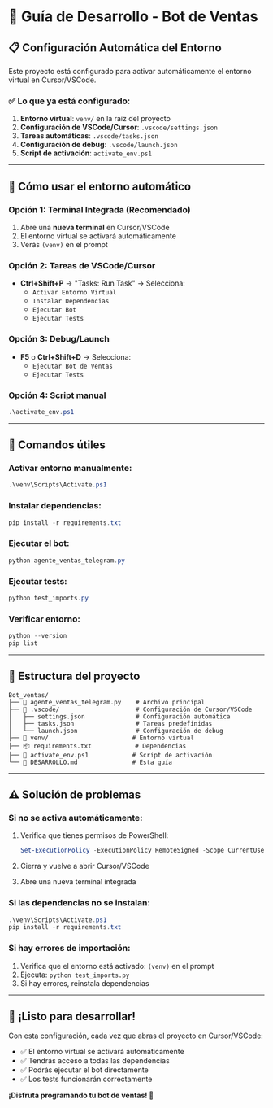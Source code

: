 # 🚀 Guía de Desarrollo - Bot de Ventas

## 📋 Configuración Automática del Entorno

Este proyecto está configurado para activar automáticamente el entorno virtual en Cursor/VSCode.

### ✅ Lo que ya está configurado:

1. **Entorno virtual**: `venv/` en la raíz del proyecto
2. **Configuración de VSCode/Cursor**: `.vscode/settings.json`
3. **Tareas automáticas**: `.vscode/tasks.json`
4. **Configuración de debug**: `.vscode/launch.json`
5. **Script de activación**: `activate_env.ps1`

---

## 🎯 Cómo usar el entorno automático

### **Opción 1: Terminal Integrada (Recomendado)**
1. Abre una **nueva terminal** en Cursor/VSCode
2. El entorno virtual se activará automáticamente
3. Verás `(venv)` en el prompt

### **Opción 2: Tareas de VSCode/Cursor**
- **Ctrl+Shift+P** → "Tasks: Run Task" → Selecciona:
  - `Activar Entorno Virtual`
  - `Instalar Dependencias`
  - `Ejecutar Bot`
  - `Ejecutar Tests`

### **Opción 3: Debug/Launch**
- **F5** o **Ctrl+Shift+D** → Selecciona:
  - `Ejecutar Bot de Ventas`
  - `Ejecutar Tests`

### **Opción 4: Script manual**
```powershell
.\activate_env.ps1
```

---

## 🔧 Comandos útiles

### **Activar entorno manualmente:**
```powershell
.\venv\Scripts\Activate.ps1
```

### **Instalar dependencias:**
```powershell
pip install -r requirements.txt
```

### **Ejecutar el bot:**
```powershell
python agente_ventas_telegram.py
```

### **Ejecutar tests:**
```powershell
python test_imports.py
```

### **Verificar entorno:**
```powershell
python --version
pip list
```

---

## 📁 Estructura del proyecto

```
Bot_ventas/
├── 🤖 agente_ventas_telegram.py    # Archivo principal
├── 🔧 .vscode/                     # Configuración de Cursor/VSCode
│   ├── settings.json              # Configuración automática
│   ├── tasks.json                 # Tareas predefinidas
│   └── launch.json                # Configuración de debug
├── 🐍 venv/                       # Entorno virtual
├── 📦 requirements.txt            # Dependencias
├── 🚀 activate_env.ps1            # Script de activación
└── 📝 DESARROLLO.md               # Esta guía
```

---

## ⚠️ Solución de problemas

### **Si no se activa automáticamente:**
1. Verifica que tienes permisos de PowerShell:
   ```powershell
   Set-ExecutionPolicy -ExecutionPolicy RemoteSigned -Scope CurrentUser
   ```

2. Cierra y vuelve a abrir Cursor/VSCode

3. Abre una nueva terminal integrada

### **Si las dependencias no se instalan:**
```powershell
.\venv\Scripts\Activate.ps1
pip install -r requirements.txt
```

### **Si hay errores de importación:**
1. Verifica que el entorno está activado: `(venv)` en el prompt
2. Ejecuta: `python test_imports.py`
3. Si hay errores, reinstala dependencias

---

## 🎉 ¡Listo para desarrollar!

Con esta configuración, cada vez que abras el proyecto en Cursor/VSCode:
- ✅ El entorno virtual se activará automáticamente
- ✅ Tendrás acceso a todas las dependencias
- ✅ Podrás ejecutar el bot directamente
- ✅ Los tests funcionarán correctamente

**¡Disfruta programando tu bot de ventas! 🚀** 